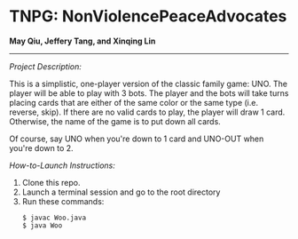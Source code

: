 # TNPG: NonViolencePeaceAdvocates

**May Qiu, Jeffery Tang, and Xinqing Lin**

---

*Project Description:*

This is a simplistic, one-player version of the classic family game: UNO.
The player will be able to play with 3 bots. The player and the bots will
take turns placing cards that are either of the same color or the same type
(i.e. reverse, skip). If there are no valid cards to play, the player will
draw 1 card. Otherwise, the name of the game is to put down all cards.

Of course, say UNO when you're down to 1 card and UNO-OUT when you're down to 2.

*How-to-Launch Instructions:*
1. Clone this repo.
2. Launch a terminal session and go to the root directory
3. Run these commands:
   ```
   $ javac Woo.java
   $ java Woo
   ```
